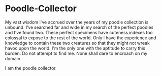 # Poodle-Collector

My vast wisdom I've accrued over the years of my poodle collection is unbound. I've searched far and wide in my search of the perfect poodles and I've found two. These perfect specimens have cuteness indexes too colossal to expose to the rest of the world. Only I have the experience and knowledge to contain these two creatures so that they might not wreak havoc upon the world. I'm the only one with the aptitude to carry this burden. Do not attempt to find me. None shall dare to encroach on my domain.

I am the poodle collector.